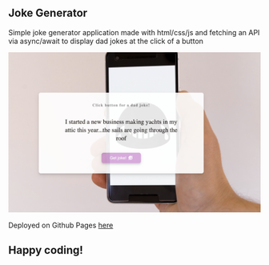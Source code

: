 <h2> Joke Generator</h2>

<p>Simple joke generator application made with html/css/js and fetching an API via async/await to display dad jokes at the click of a button</p>

<img src="img/screen.png" alt="Joke Generator" width="800"/>


<p>Deployed on Github Pages <a href="https://zenidith.github.io/joke-generator/">here</a></p>

<h2>Happy coding!</h2>